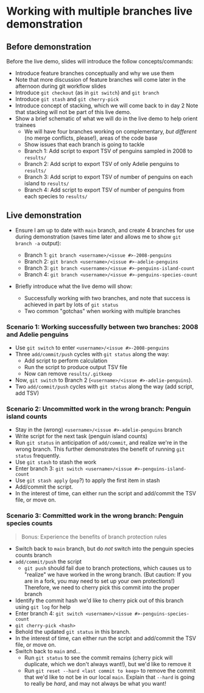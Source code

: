 # Working with multiple branches live demonstration

## Before demonstration

Before the live demo, slides will introduce the follow concepts/commands:

* Introduce feature branches conceptually and why we use them
 * Note that more discussion of feature branches will come later in the afternoon during git workflow slides
* Introduce `git checkout` (as in `git switch`) and `git branch`
* Introduce `git stash` and `git cherry-pick`
* Introduce concept of stacking, which we will come back to in day 2
Note that stacking will not be part of this live demo.
* Show a brief schematic of what we will do in the live demo to help orient trainees
  * We will have four branches working on complementary, _but different_ (no merge conflicts, please!), areas of the code base
  * Show issues that each branch is going to tackle
   * Branch 1: Add script to export TSV of penguins sampled in 2008 to `results/`
   * Branch 2: Add script to export TSV of only Adelie penguins to `results/`
   * Branch 3: Add script to export TSV of number of penguins on each island to `results/`
   * Branch 4: Add script to export TSV of number of penguins from each species to `results/`

## Live demonstration

* Ensure I am up to date with `main` branch, and create 4 branches for use during demonstration (saves time later and allows me to show `git branch -a` output):
  * Branch 1: `git branch <username>/<issue #>-2008-penguins`
  * Branch 2: `git branch <username>/<issue #>-adelie-penguins`
  * Branch 3: `git branch <username>/<issue #>-penguins-island-count`
  * Branch 4: `git branch <username>/<issue #>-penguins-species-count`

* Briefly introduce what the live demo will show:
  * Successfully working with two branches, and note that success is achieved in part by lots of `git status`
  * Two common "gotchas" when working with multiple branches

### Scenario 1: Working successfully between two branches: 2008 and Adelie penguins

* Use `git switch` to enter `<username>/<issue #>-2008-penguins`
* Three `add/commit/push` cycles with `git status` along the way:
  * Add script to perform calculation
  * Run the script to produce output TSV file
  * Now can remove `results/.gitkeep`
* Now, `git switch` to Branch 2 (`<username>/<issue #>-adelie-penguins`).
* Two `add/commit/push` cycles with `git status` along the way (add script, add TSV)

### Scenario 2: Uncommitted work in the wrong branch: Penguin island counts

* Stay in the (wrong) `<username>/<issue #>-adelie-penguins` branch
* Write script for the next task (penguin island counts)
* Run `git status` in anticipation of `add/commit`, and realize we're in the wrong branch.
This further demonstrates the benefit of running `git status` frequently.
* Use `git stash` to stash the work
* Enter branch 3: `git switch <username>/<issue #>-penguins-island-count`
* Use `git stash apply` (`pop`?) to apply the first item in stash
* Add/commit the script.
* In the interest of time, can either run the script and add/commit the TSV file, or move on.


### Scenario 3: Committed work in the wrong branch: Penguin species counts
> Bonus: Experience the benefits of branch protection rules

* Switch back to `main` branch, but do _not_ switch into the penguin species counts branch
* `add/commit/push` the script
  * `git push` should fail due to branch protections, which causes us to "realize" we have worked in the wrong branch.
  (But caution: If you are in a fork, you may need to set up your own protections!)
  Therefore, we need to cherry pick this commit into the proper branch
 * Identify the commit hash we'd like to cherry pick out of this branch using `git log` for help
* Enter branch 4: `git switch <username>/<issue #>-penguins-species-count`
* `git cherry-pick <hash>`
* Behold the updated `git status` in this branch.
* In the interest of time, can either run the script and add/commit the TSV file, or move on.
* Switch back to `main` and...
  * Run `git status` to see the commit remains (cherry pick will duplicate, which we don't always want!), but we'd like to remove it
  * Run `git reset --hard <last commit to keep>` to remove the commit that we'd like to not be in our local `main`.
  Explain that `--hard` is going to really be _hard_, and may not always be what you want!
